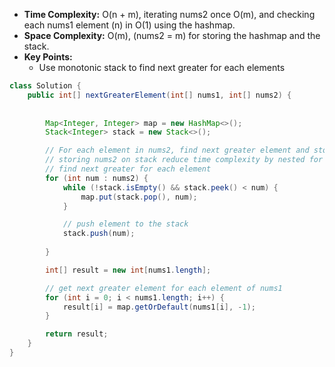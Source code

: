 - **Time Complexity:** O(n + m), iterating nums2 once O(m), and checking each nums1 element (n) in O(1) using the hashmap.
- **Space Complexity:** O(m), (nums2 = m) for storing the hashmap and the stack.
- **Key Points:**
    - Use monotonic stack to find next greater for each elements

```java
class Solution {
    public int[] nextGreaterElement(int[] nums1, int[] nums2) {
        
       
        Map<Integer, Integer> map = new HashMap<>();
        Stack<Integer> stack = new Stack<>();

        // For each element in nums2, find next greater element and store in map
        // storing nums2 on stack reduce time complexity by nested for loops to 
        // find next greater for each element
        for (int num : nums2) {
            while (!stack.isEmpty() && stack.peek() < num) {
                map.put(stack.pop(), num);
            }

            // push element to the stack
            stack.push(num);
            
        }

        int[] result = new int[nums1.length];

        // get next greater element for each element of nums1
        for (int i = 0; i < nums1.length; i++) {
            result[i] = map.getOrDefault(nums1[i], -1);
        }

        return result;
    }
}
```
